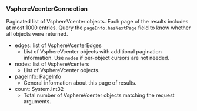 ### VsphereVcenterConnection
Paginated list of VsphereVcenter objects. Each page of the results includes at most 1000 entries. Query the `pageInfo.hasNextPage` field to know whether all objects were returned.

- edges: list of VsphereVcenterEdges
  - List of VsphereVcenter objects with additional pagination information. Use `nodes` if per-object cursors are not needed.
- nodes: list of VsphereVcenters
  - List of VsphereVcenter objects.
- pageInfo: PageInfo
  - General information about this page of results.
- count: System.Int32
  - Total number of VsphereVcenter objects matching the request arguments.
